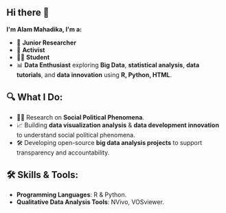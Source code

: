 ## Hi there 👋 


**I'm  Alam Mahadika, I'm  a:** 
- 🔎 **Junior Researcher**
- 📣 **Activist**
- 👨‍🎓 **Student**  
- 📊 **Data Enthusiast** exploring **Big Data**, **statistical analysis**, **data tutorials**, and **data innovation** using **R, Python, HTML**.

## 🔍 What I Do:
- 🧑‍🔬 Research on **Social Political Phenomena**.  
- 📈 Building **data visualization analysis** & **data development innovation** to understand social political phenomena.  
- 🛠️ Developing open-source **big data analysis projects** to support transparency and accountability.  

## 🛠️ Skills & Tools:
- **Programming Languages**: R & Python.   
- **Qualitative Data Analysis Tools**: NVivo, VOSviewer.
  
